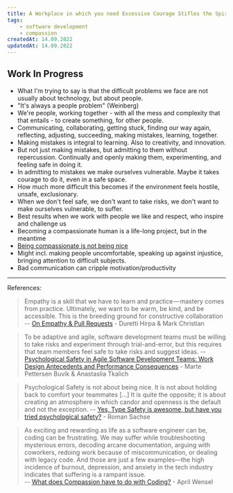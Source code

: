 ```yaml
---
title: A Workplace in which you need Excessive Courage Stifles the Spirit
tags: 
    - software development
    - compassion
createdAt: 14.09.2022
updatedAt: 14.09.2022
---
```


## Work In Progress

- What I'm trying to say is that the difficult problems we face are not usually about technology, but about people. 
- "It's always a people problem" (Weinberg)
- We're people, working together - with all the mess and complexity that that entails - to create something, for other people. 
- Communicating, collaborating, getting stuck, finding our way again, reflecting, adjusting, succeeding, making mistakes, learning, together. 
- Making mistakes is integral to learning. Also to creativity, and innovation. 
- But not just making mistakes, but admitting to them without repercussion. Continually and openly making them, experimenting, and feeling safe in doing it. 
- In admitting to mistakes we make ourselves vulnerable. Maybe it takes courage to do it, even in a safe space. 
- How much more difficult this becomes if the environment feels hostile, unsafe, exclusionary. 
- When we don't feel safe, we don't want to take risks, we don't want to make ourselves vulnerable, to suffer. 
- Best results when we work with people we like and respect, who inspire and challenge us
- Becoming a compassionate human is a life-long project, but in the meantime
- [Being compassionate is not being nice](https://compassionatecoding.com/blog/2020/9/21/compassion-is-not-about-being-nice)
- Might incl. making people uncomfortable, speaking up against injustice, bringing attention to difficult subjects. 
- Bad communication can cripple motivation/productivity

<note-image
    src="a-workplace-in-which-you-need-excessive-courage-stifles-the-spirit/psychological-safety-lizandmollie-twitter.jpeg"
    alt="Illustration of a Venn Diagram showing that people share more ideas when they feel belonging"
    caption="This is where I will add a caption"
    sourcelink="https://twitter.com/lizandmollie/status/1383820134154858500?s=20&t=yrGCv21ihByadBlXtU43OA"
    sourcetext="Twitter">
</note-image>

---
References: 

> Empathy is a skill that we have to learn and practice — mastery comes from practice. Ultimately, we want to be warm, be kind, and be accessible. This is the breeding ground for constructive collaboration 
 -- [On Empathy & Pull Requests](https://slack.engineering/on-empathy-pull-requests-979e4257d158) - Duretti Hirpa & Mark Christian

> To be adaptive and agile, software development teams must be willing to take risks and experiment through trial-and-error, but this requires that team members feel safe to take risks and suggest ideas.
 -- [Psychological Safety in Agile Software Development Teams: Work Design Antecedents and Performance Consequences](https://www.researchgate.net/publication/354983229_Psychological_Safety_in_Agile_Software_Development_Teams_Work_Design_Antecedents_and_Performance_Consequences) - Marte Pettersen Buvik & Anastaslia Tkalich

 > Psychological Safety is not about being nice. It is not about holding back to comfort your teammates [...] It is quite the opposite; it is about creating an atmosphere in which candor and openness is the default and not the exception.
 -- [Yes, Type Safety is awesome, but have you tried psychological safety?](https://dev.to/rommsen/yes-type-safety-is-awesome-but-have-you-tried-psychological-safety-4pjh) - Roman Sachse

 > As exciting and rewarding as life as a software engineer can be, coding can be frustrating. We may suffer while troubleshooting mysterious errors, decoding arcane documentation, arguing with coworkers, redoing work because of miscommunication, or dealing with legacy code. And those are just a few examples—the high incidence of burnout, depression, and anxiety in the tech industry indicates that suffering is a rampant issue.  
 -- [What does Compassion have to do with Coding?](https://compassionatecoding.com/blog/2016/8/15/what-does-compassion-have-to-do-with-coding) - April Wensel